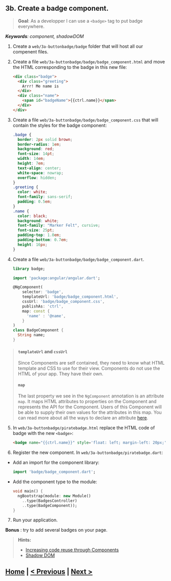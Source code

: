 ## 3b. Create a badge component.
> **Goal**: As a developper I can use a `<badge>` tag to put badge everywhere.

_**Keywords**: component, shadowDOM_

1. Create a `web/3a-buttonbadge/badge` folder that will host all our compenent files.
2. Create a file `web/3a-buttonbadge/badge/badge_component.html` and move the HTML corresponding to the badge in this new file:
  
    ```HTML
    <div class="badge">
      <div class="greeting">
        Arrr! Me name is
      </div>
      <div class="name">
        <span id="badgeName">{{ctrl.name}}</span>
      </div>
    </div>
    ```

3. Create a file `web/3a-buttonbadge/badge/badge_component.css` that will contain the styles for the badge component:

    ```CSS
    .badge {
      border: 2px solid brown;
      border-radius: 1em;
      background: red;
      font-size: 14pt;
      width: 14em;
      height: 7em;
      text-align: center;
      white-space: nowrap;
      overflow: hidden;
    }
    .greeting {
      color: white;
      font-family: sans-serif;
      padding: 0.5em;
    }
    .name {
      color: black;
      background: white;
      font-family: "Marker Felt", cursive;
      font-size: 25pt;
      padding-top: 1.0em;
      padding-bottom: 0.7em;
      height: 16px;
    }
    ```

4. Create a file `web/3a-buttonbadge/badge/badge_component.dart`.

    ```Dart
    library badge;
    
    import 'package:angular/angular.dart';
    
    @NgComponent(
        selector: 'badge',
        templateUrl: 'badge/badge_component.html',
        cssUrl: 'badge/badge_component.css',
        publishAs: 'ctrl',
        map: const {
          'name' : '@name',
        }
    )
    class BadgeComponent {
      String name;
    }
    ```
 >#### `templateUrl` and `cssUrl`
 >Since Components are self contained, they need to know what HTML template and CSS to use for their view. Components do not use the HTML of your app. They have their own.
 >#### `map`
 >The last property we see in the `NgComponent` annotation is an attribute `map`. It maps HTML attributes to properties on the Component and represents the API for the Component. Users of this Component will be able to supply their own values for the attributes in this map.
 >You can read more about all the ways to declare an attribute [here](http://ci.angularjs.org/view/Dart/job/angular.dart-master/javadoc/angular.core/NgDirective.html#map).
5. In `web/3a-buttonbadge/piratebadge.html` replace the HTML code of badge with the new `<badge>`:

    ```HTML
    <badge name="{{ctrl.name}}" style='float: left; margin-left: 20px;'></badge>
    ```

6. Register the new component. In `web/3a-buttonbadge/piratebadge.dart`:
 - Add an import for the component library:

    ```Dart
    import 'badge/badge_component.dart';
    ```
 - Add the component type to the module:

    ```Dart
    void main() {
      ngBootstrap(module: new Module()
        ..type(BadgesController)
        ..type(BadgeComponent));
    }
    ```

7. Run your application.

**Bonus** : try to add several badges on your page.

<a name="hints"></a>
> **Hints:**
> 
> - [Increasing code reuse through Components](https://github.com/angular/angular.dart.tutorial/wiki/Increasing-code-reuse-through-Components)
> - [Shadow DOM](http://www.w3.org/TR/shadow-dom/)

## [Home](../README.md) | [< Previous](step-3a.md) | [Next >](step-4.md)
